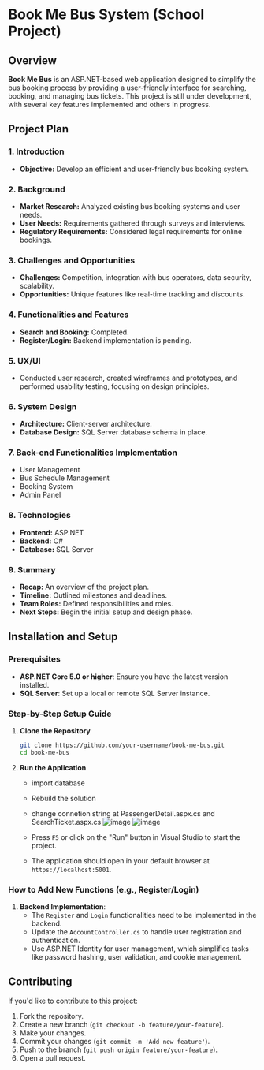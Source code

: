 # Book Me Bus System (School Project)

## Overview

**Book Me Bus** is an ASP.NET-based web application designed to simplify the bus booking process by providing a user-friendly interface for searching, booking, and managing bus tickets. This project is still under development, with several key features implemented and others in progress.

## Project Plan

### 1. Introduction
- **Objective:** Develop an efficient and user-friendly bus booking system.

### 2. Background
- **Market Research:** Analyzed existing bus booking systems and user needs.
- **User Needs:** Requirements gathered through surveys and interviews.
- **Regulatory Requirements:** Considered legal requirements for online bookings.

### 3. Challenges and Opportunities
- **Challenges:** Competition, integration with bus operators, data security, scalability.
- **Opportunities:** Unique features like real-time tracking and discounts.

### 4. Functionalities and Features
- **Search and Booking:** Completed.
- **Register/Login:** Backend implementation is pending.

### 5. UX/UI
- Conducted user research, created wireframes and prototypes, and performed usability testing, focusing on design principles.

### 6. System Design
- **Architecture:** Client-server architecture.
- **Database Design:** SQL Server database schema in place.

### 7. Back-end Functionalities Implementation
- User Management
- Bus Schedule Management
- Booking System
- Admin Panel

### 8. Technologies
- **Frontend:** ASP.NET
- **Backend:** C#
- **Database:** SQL Server

### 9. Summary
- **Recap:** An overview of the project plan.
- **Timeline:** Outlined milestones and deadlines.
- **Team Roles:** Defined responsibilities and roles.
- **Next Steps:** Begin the initial setup and design phase.

## Installation and Setup

### Prerequisites
- **ASP.NET Core 5.0 or higher**: Ensure you have the latest version installed.
- **SQL Server**: Set up a local or remote SQL Server instance.

### Step-by-Step Setup Guide

1. **Clone the Repository**
   ```bash
   git clone https://github.com/your-username/book-me-bus.git
   cd book-me-bus
   ```

2. **Run the Application**
   - import database
   - Rebuild the solution
   - change connetion string at PassengerDetail.aspx.cs and SearchTicket.aspx.cs
     ![image](https://github.com/user-attachments/assets/b1fc4efe-0117-4180-bcb4-4afd7d0c3490)
     ![image](https://github.com/user-attachments/assets/e2a3b3dd-53ec-4438-9fcb-55be4a7b2cba)

   - Press `F5` or click on the "Run" button in Visual Studio to start the project.
   - The application should open in your default browser at `https://localhost:5001`.

### How to Add New Functions (e.g., Register/Login)
1. **Backend Implementation**:  
   - The `Register` and `Login` functionalities need to be implemented in the backend.
   - Update the `AccountController.cs` to handle user registration and authentication.
   - Use ASP.NET Identity for user management, which simplifies tasks like password hashing, user validation, and cookie management.
  

## Contributing

If you'd like to contribute to this project:
1. Fork the repository.
2. Create a new branch (`git checkout -b feature/your-feature`).
3. Make your changes.
4. Commit your changes (`git commit -m 'Add new feature'`).
5. Push to the branch (`git push origin feature/your-feature`).
6. Open a pull request.

